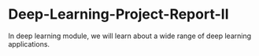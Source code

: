 # Deep-Learning-Project-Report-II
In deep learning module, we will learn about a wide range of deep learning applications.
